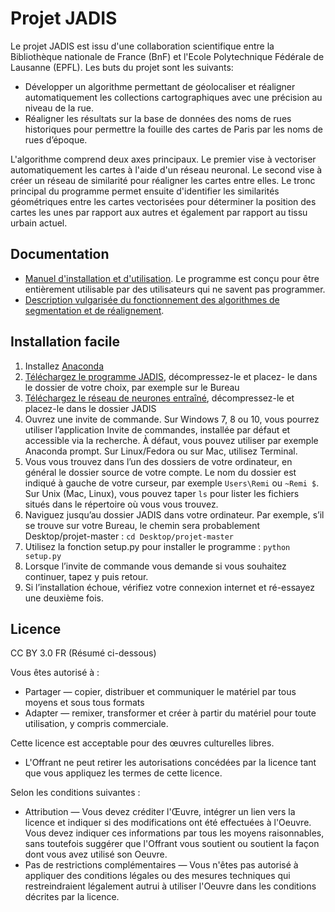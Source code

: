 # Projet JADIS

Le projet JADIS est issu d'une collaboration scientifique entre la Bibliothèque nationale de France (BnF) et l'Ecole Polytechnique Fédérale de Lausanne (EPFL). Les buts du projet sont les suivants:

* Développer un algorithme permettant de géolocaliser et réaligner automatiquement les collections cartographiques avec une précision au niveau de la rue.
* Réaligner les résultats sur la base de données des noms de rues historiques pour permettre la fouille des cartes de Paris par les noms de rues d’époque.

L'algorithme comprend deux axes principaux. Le premier vise à vectoriser automatiquement les cartes à l'aide d'un réseau neuronal. Le second vise à créer un réseau de similarité pour réaligner les cartes entre elles. Le tronc principal du programme permet ensuite d'identifier les similarités géométriques entre les cartes vectorisées pour déterminer la position des cartes les unes par rapport aux autres et également par rapport au tissu urbain actuel. 

## Documentation

* [Manuel d'installation et d'utilisation](https://github.com/BnF-jadis/projet/blob/master/Jadis_manuel.pdf). Le programme est conçu pour être entièrement utilisable par des utilisateurs qui ne savent pas programmer.
* [Description vulgarisée du fonctionnement des algorithmes de segmentation et de réalignement](https://github.com/BnF-jadis/projet/blob/master/documentation_Jadis.pdf).

## Installation facile

1. Installez [Anaconda](https://docs.anaconda.com/anaconda/install/)
2. [Téléchargez le programme JADIS](https://github.com/BnF-jadis/projet/archive/master.zip), décompressez-le et placez-
le dans le dossier de votre choix, par exemple sur le Bureau
3. [Téléchargez le réseau de neurones entraîné](https://drive.google.com/file/d/13iRsEwFv9tTe68v5d_dXlEAJj9sn0qsb/view?usp=sharing),
décompressez-le et placez-le dans le dossier JADIS
4. Ouvrez une invite de commande. Sur Windows 7, 8 ou 10, vous pourrez utiliser l’application Invite
de commandes, installée par défaut et accessible via la recherche. À défaut, vous pouvez utiliser par exemple Anaconda prompt. Sur Linux/Fedora ou sur Mac, utilisez Terminal.
5. Vous vous trouvez dans l’un des dossiers de votre ordinateur, en général le dossier source de votre compte. Le nom du dossier est indiqué à gauche de votre curseur, par exemple
```Users\Remi``` ou ```~Remi $```. Sur Unix (Mac, Linux), vous pouvez taper ``` ls ``` pour lister les fichiers situés dans le répertoire où vous vous trouvez.
6. Naviguez jusqu’au dossier JADIS dans votre ordinateur. Par exemple, s’il se trouve sur votre
Bureau, le chemin sera probablement Desktop/projet-master :
``` cd Desktop/projet-master ```
7. Utilisez la fonction setup.py pour installer le programme :
``` python setup.py ```
8. Lorsque l’invite de commande vous demande si vous souhaitez continuer, tapez y puis retour.
9. Si l’installation échoue, vérifiez votre connexion internet et ré-essayez une deuxième fois.

## Licence
CC BY 3.0 FR (Résumé ci-dessous)

Vous êtes autorisé à :
* Partager — copier, distribuer et communiquer le matériel par tous moyens et sous tous formats
* Adapter — remixer, transformer et créer à partir du matériel pour toute utilisation, y compris commerciale.

Cette licence est acceptable pour des œuvres culturelles libres.
* L'Offrant ne peut retirer les autorisations concédées par la licence tant que vous appliquez les termes de cette licence.

Selon les conditions suivantes :
* Attribution — Vous devez créditer l'Œuvre, intégrer un lien vers la licence et indiquer si des modifications ont été effectuées à l'Oeuvre. Vous devez indiquer ces informations par tous les moyens raisonnables, sans toutefois suggérer que l'Offrant vous soutient ou soutient la façon dont vous avez utilisé son Oeuvre.
* Pas de restrictions complémentaires — Vous n'êtes pas autorisé à appliquer des conditions légales ou des mesures techniques qui restreindraient légalement autrui à utiliser l'Oeuvre dans les conditions décrites par la licence.

